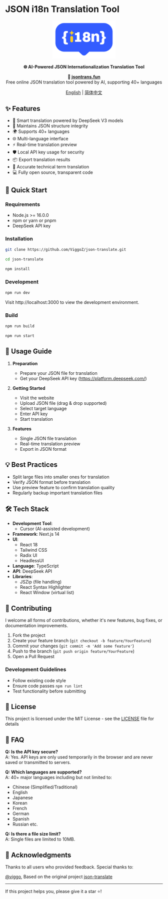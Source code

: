 # JSON i18n Translation Tool

<p align="center">
  <img src="public/logo-blue.png" alt="JSON Translate Logo" width="200"/>
</p>

<p align="center">
  <strong>🌐 AI-Powered JSON Internationalization Translation Tool</strong>
</p>

<p align="center">
  <strong>🔗 <a href="https://jsontrans.fun/">jsontrans.fun</a></strong><br>
  Free online JSON translation tool powered by AI, supporting 40+ languages
</p>

<p align="center">
  <a href="/README.md">English</a> | 
  <a href="/README.zh.md">简体中文</a>
</p>

## ✨ Features

- 🤖 Smart translation powered by DeepSeek V3 models
- 🔄 Maintains JSON structure integrity
- 🌍 Supports 40+ languages
- 🌐 Multi-language interface
- ⚡️ Real-time translation preview
- 🛡️ Local API key usage for security
- 📦 Export translation results
- 🎯 Accurate technical term translation
- 💻 Fully open source, transparent code

## 🚀 Quick Start

### Requirements

- Node.js >= 16.0.0
- npm or yarn or pnpm
- DeepSeek API key

### Installation

```bash
git clone https://github.com/ViggoZ/json-translate.git
```

```bash
cd json-translate
```

```bash
npm install
```

### Development

```bash
npm run dev
```
Visit http://localhost:3000 to view the development environment.

### Build

```bash
npm run build
```

```bash
npm run start
```

## 📖 Usage Guide

1. **Preparation**
   - Prepare your JSON file for translation
   - Get your DeepSeek API key (https://platform.deepseek.com/)

2. **Getting Started**
   - Visit the website
   - Upload JSON file (drag & drop supported)
   - Select target language
   - Enter API key
   - Start translation

3. **Features**
   - Single JSON file translation
   - Real-time translation preview
   - Export in JSON format

## 💡 Best Practices

- Split large files into smaller ones for translation
- Verify JSON format before translation
- Use preview feature to confirm translation quality
- Regularly backup important translation files

## 🛠 Tech Stack

- **Development Tool**: 
  - Cursor (AI-assisted development)
- **Framework**: Next.js 14
- **UI**: 
  - React 18
  - Tailwind CSS
  - Radix UI
  - HeadlessUI
- **Language**: TypeScript
- **API**: DeepSeek API
- **Libraries**:
  - JSZip (file handling)
  - React Syntax Highlighter
  - React Window (virtual list)

## 🤝 Contributing

I welcome all forms of contributions, whether it's new features, bug fixes, or documentation improvements.

1. Fork the project
2. Create your feature branch (`git checkout -b feature/YourFeature`)
3. Commit your changes (`git commit -m 'Add some feature'`)
4. Push to the branch (`git push origin feature/YourFeature`)
5. Open a Pull Request

### Development Guidelines
- Follow existing code style
- Ensure code passes `npm run lint`
- Test functionality before submitting

## 📝 License

This project is licensed under the MIT License - see the [LICENSE](LICENSE) file for details

## 🙋 FAQ

**Q: Is the API key secure?**  
A: Yes. API keys are only used temporarily in the browser and are never saved or transmitted to servers.

**Q: Which languages are supported?**  
A: 40+ major languages including but not limited to:
- Chinese (Simplified/Traditional)
- English
- Japanese
- Korean
- French
- German
- Spanish
- Russian
etc.

**Q: Is there a file size limit?**  
A: Single files are limited to 10MB.


## 🌟 Acknowledgments

Thanks to all users who provided feedback. Special thanks to:

[@viggo](https://twitter.com/decohack), Based on the original project [json-translate](https://json.uiboy.com)

---

If this project helps you, please give it a star ⭐️!
